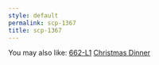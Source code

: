 ```yaml
---
style: default
permalink: scp-1367
title: scp-1367
---
```

You may also like:
[662-L1](http://scp-wiki.net/662-l1)
[Christmas Dinner](http://scp-wiki.net/christmas-dinner)